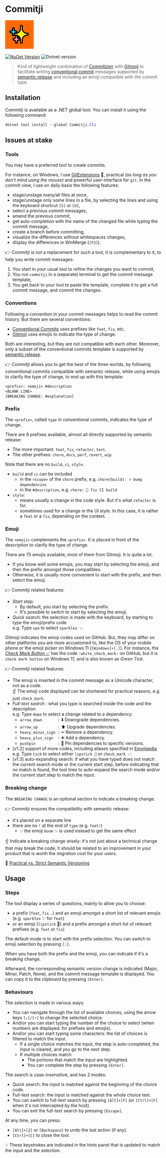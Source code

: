 # Commitji

![Commitji](https://github.com/rdeneau/commitji/raw/main/Commitji.png)

[![NuGet Version](https://img.shields.io/nuget/v/Commitji.Cli)](https://www.nuget.org/packages/Commitji.Cli)
![Dotnet version](https://img.shields.io/badge/dotnet-8.0-blue)

> Kind of lightweight combination of [Commitizen](https://commitizen.github.io/cz-cli/) with [Gitmoji](https://gitmoji.dev/)
> to facilitate writing [conventional commit](https://github.com/angular/angular/blob/main/contributing-docs/commit-message-guidelines.md)
> messages supported by [semantic release](https://semantic-release.gitbook.io/semantic-release) and including an emoji
> compatible with the commit type.

## Installation

Commitji is available as a .NET global tool. You can install it using the following command:

```powershell
dotnet tool install --global Commitji.Cli
```

## Issues at stake

### Tools

You may have a preferred tool to create commits.

For instance, on Windows, I use [GitExtensions](https://gitextensions.github.io) 🤩, practical
_(as long as you don't mind using the mouse)_ and powerful user-interface for `git`.
In the commit view, I use on daily basis the following features:

- stage/unstage many/all files at once,
- stage/unstage only some lines in a file, by selecting the lines and using the keyboard shortcut `[S]` or `[U]`,
- select a previous commit messages,
- amend the previous commit,
- get auto-completion with the name of the changed file while typing the commit message,
- create a branch before committing,
- visualize the differences without whitespaces changes,
- display the differences in WinMerge (`[F3]`).

👉 Commitji is not a replacement for such a tool, it is complementary to it, to help you write commit messages:

1. You start in your usual tool to refine the changes you want to commit,
2. You run `commitji` in a (separate) terminal to get the commit message template,
3. You get back to your tool to paste the template, complete it to get a full commit message, and commit the changes.

### Conventions

Following a convention in your commit messages helps to read the commit history. But there are several conventions:

- [Conventional Commits](https://www.conventionalcommits.org) uses prefixes like `feat`, `fix`, etc.
- [Gitmoji](https://gitmoji.dev/) uses emojis to indicate the type of change.

Both are interesting, but they are not compatible with each other. Moreover, only a subset of the conventional commits
template is supported by [semantic release](https://semantic-release.gitbook.io/semantic-release).

👉 Commitji allows you to get the best of the three worlds, by following conventional commits compatible with semantic release,
while using emojis to clarify the type of change, to end up with this template:

```
<prefix>: <emoji> #description
<BLANK LINE>
[BREAKING CHANGE: #explanation]
```

### Prefix

The `<prefix>`, called `type` in conventional commits, indicates the type of change.

There are 9 prefixes available, almost all directly supported by semantic release:

- The more important: `feat`, `fix`, `refactor`, `test`.
- The other prefixes: `chore`, `docs`, `perf`, `revert`, `wip`.

Note that there are no `build`, `ci`, `style`.

- `build` and `ci` can be included
  - in the `<scope>` of the `chore` prefix, e.g. `chore(build): ⬆️ bump dependencies`
  - in the `#description`, e.g. `chore: 🐛 fix CI build`
- `style`:
  - means usually a change in the code style. But it's what `refactor` is for.
  - sometimes used for a change in the UI style. In this case, it is rather a `feat` or a `fix`, depending on the context.

### Emoji

The `<emoji>` complements the `<prefix>`. It is placed in front of the description to clarify the type of change.

There are 75 emojis available, most of them from Gitmoji. It is quite a lot.

- If you know well some emojis, you may start by selecting the emoji, and then the prefix amongst those compatibles.
- Otherwise, it is usually more convenient to start with the prefix, and then select the emoji.

👉 Commitji related features:

- _Start step:_
  - By default, you start by selecting the prefix.
  - It's possible to switch to start by selecting the emoji.
- _Quick search:_ the selection is made with the keyboard, by starting to type the emoji/prefix code \
  e.g. Type `spa` to select `sparkles ✨`.

Gitmoji indicates the emoji codes used on GitHub. But, they may differ on other platforms you are more accustomed to,
like the OS of your mobile phone or the emoji picker on Windows 11 (`[Windows]+[.]`). For instance, the
[_Check Mark Button_ ✅](https://emojipedia.org/check-mark-button#technical) has the code `:white_check_mark:` on GitHub,
but it is `check mark button` on Windows 11, and is also known as _Green Tick_.

👉 Commitji related features:

- The emoji is inserted in the commit message as a Unicode character, not as a code. \
  ☝️ The emoji code displayed can be shortened for practical reasons, e.g. just `check_mark`.
- _Full-text search_ : what you type is searched inside the code and the description \
  e.g. Type `depe` to select a change related to a dependency:
  - `arrow_down       :` ⬇️ Downgrade dependencies.
  - `arrow_up         :` ⬆️ Upgrade dependencies.
  - `heavy_minus_sign :` ➖ Remove a dependency.
  - `heavy_plus_sign  :` ➕ Add a dependency.
  - `pushpin          :` 📌 Pin dependencies to specific versions.
- [v1.2] support of more codes, including aliases specified in [Emojipedia](https://emojipedia.org/) \
  e.g. Type `tick` to select either `lipstick 💄` or `check_mark ✅`.
- [v1.3] auto-expanding search: if what you have typed does not match the current search mode or the current start step,
  before indicating that no match is found, the tool tries to auto-expand the search mode and/or the current start step
  to match the input.

### Breaking change

The `BREAKING CHANGE` is an optional section to indicate a breaking change.

👉 Commitji ensures the compatibility with semantic release:

- it's placed on a separate line
- there are no `!` at the end of `type` (e.g. `feat!`)
  - 💡 the emoji `boom` 💥 is used instead to get the same effect

☝️ Indicate a breaking change wisely: it's not just about a technical change that may break the code; it should be
related to an improvement in your product that is worth the migration cost for your users.

🔗 [Practical vs. Strict Semantic Versioning](https://aaronstannard.com/oss-semver/)

## Usage

### Steps

The tool display a series of questions, mainly to allow you to choose:

- a prefix (`feat`, `fix`...) and an emoji amongst a short list of relevant emojis (e.g. `sparkles` ✨ for `feat`)
- or an emoji (`lipstick` 💄) and a prefix amongst a short list of relevant prefixes (e.g. `feat` or `fix`)

The default mode is to start with the prefix selection. You can switch to emoji selection by pressing `[:]`.

When you have both the prefix and the emoji, you can indicate if it's a breaking change.

Afterward, the corresponding semantic version change is indicated (Major, Minor, Patch, None),
and the commit message template is displayed. You can copy it to the clipboard by pressing `[Enter]`.

### Behaviours

The selection is made in various ways:

- You can navigate through the list of available choices, using the arrow keys `[↓]/[↑]` to change the selected choice.
- And/or you can start typing the number of the choice to select (when numbers are displayed: for prefixes and emojis).
- And/or you can start typing some characters: the list of choices is filtered to match the input.
  - If a single choice matches the input, the step is auto-completed, the input is cleared, and you go to the next step.
  - If multiple choices match:
    - The portions that match the input are highlighted.
    - You can complete the step by pressing `[Enter]`.

The search is case-insensitive, and has 2 modes:

- Quick search: the input is matched against the beginning of the choice code.
- Full-text search: the input is matched against the whole choice text.
- You can switch to full-text search by pressing `[Alt]+[F]` (or `[Ctrl]+[F]` when it's not intercepted by the host).
- You can exit the full-text search by pressing `[Escape]`.

At any time, you can press:

- `[Alt]+[Z]` or `[Backspace]` to undo the last action (if any).
- `[Ctrl]+[C]` to close the tool.

💡 These keystrokes are indicated in the hints panel that is updated to match the input and the selection.
